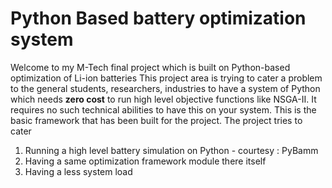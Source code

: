 # Python Based battery optimization system 
Welcome to my M-Tech final project which is built on Python-based optimization of Li-ion batteries 
This project area is trying to cater a problem to the general students, researchers, industries to have a system of Python which needs **zero cost** to run high level objective functions like NSGA-II. It requires no such technical abilities to have this on your system. This is the basic framework that has been built for the project.
The project tries to cater 
1. Running a high level battery simulation on Python - courtesy : PyBamm
2. Having a same optimization framework module there itself 
3. Having a less system load 


